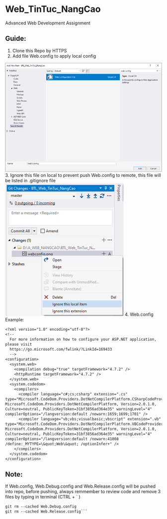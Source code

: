 # Web_TinTuc_NangCao
Advanced Web Development Assignment

## Guide:
1. Clone this Repo by HTTPS
2. Add file Web.config to apply local config
<img src="./webconfig.png"/>
3. Ignore this file on local to prevent push Web.config to remote, this file will be listed in .gitignore file
<img src="./ignore.png"/>
4. Web.config Example:

```
<?xml version="1.0" encoding="utf-8"?>
<!--
  For more information on how to configure your ASP.NET application, please visit
  https://go.microsoft.com/fwlink/?LinkId=169433
  -->
<configuration>
  <system.web>
    <compilation debug="true" targetFramework="4.7.2" />
    <httpRuntime targetFramework="4.7.2" />
  </system.web>
  <system.codedom>
    <compilers>
      <compiler language="c#;cs;csharp" extension=".cs" type="Microsoft.CodeDom.Providers.DotNetCompilerPlatform.CSharpCodeProvider, Microsoft.CodeDom.Providers.DotNetCompilerPlatform, Version=2.0.1.0, Culture=neutral, PublicKeyToken=31bf3856ad364e35" warningLevel="4" compilerOptions="/langversion:default /nowarn:1659;1699;1701" />
      <compiler language="vb;vbs;visualbasic;vbscript" extension=".vb" type="Microsoft.CodeDom.Providers.DotNetCompilerPlatform.VBCodeProvider, Microsoft.CodeDom.Providers.DotNetCompilerPlatform, Version=2.0.1.0, Culture=neutral, PublicKeyToken=31bf3856ad364e35" warningLevel="4" compilerOptions="/langversion:default /nowarn:41008 /define:_MYTYPE=\&quot;Web\&quot; /optionInfer+" />
    </compilers>
  </system.codedom>
</configuration>
```

## Note:
If Web.config, Web.Debug.config and Web.Release.config will be pushed into repo, before pushing, always remmember to review code and remove 3 files by typing in terminal (CTRL + ` )
```git rm --cached Web.config
git rm --cached Web.Debug.config
git rm --cached Web.Release.config```
